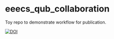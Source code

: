 

# eeecs_qub_collaboration

Toy repo to demonstrate workflow for publication.

<a href="https://sandbox.zenodo.org/badge/latestdoi/570572274"><img src="https://sandbox.zenodo.org/badge/570572274.svg" alt="DOI"></a>
